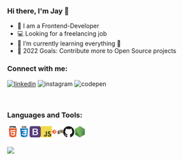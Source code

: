
### Hi there, I'm Jay 👋


- 🔭 I am a Frontend-Developer
- 💻 Looking for a freelancing job
- 🌱 I’m currently learning everything 🤣
- 🥅 2022 Goals: Contribute more to Open Source projects

### Connect with me:
<!-- [<img align="left" alt="Jay | LinkedIn" width="22px" src="https://cdn.jsdelivr.net/npm/simple-icons@v3/icons/linkedin.svg" />][linkedin]
[<img align="left" alt="Jay | Instagram" width="22px" src="https://cdn.jsdelivr.net/npm/simple-icons@v3/icons/instagram.svg" />][instagram]
[<img align="left" alt="Jay | Instagram" width="22px" src="https://cdn.jsdelivr.net/npm/simple-icons@v3/icons/codepen.svg" />][codepen] -->
[![linkedin](https://img.shields.io/badge/LinkedIn-0A66C2?style=for-the-badge&logo=LinkedIn&logoColor=white)](https://www.instagram.com/jay_._32/)
![instagram](https://img.shields.io/badge/Instagram-E4405F?style=for-the-badge&logo=Instagram&logoColor=white)
![codepen](https://img.shields.io/badge/Codepen-000000?style=for-the-badge&logo=Codepen&logoColor=white)



<br />

### Languages and Tools:

<img align="left" alt="HTML5" width="26px" src="https://raw.githubusercontent.com/github/explore/80688e429a7d4ef2fca1e82350fe8e3517d3494d/topics/html/html.png" />
<img align="left" alt="CSS3" width="26px" src="https://raw.githubusercontent.com/github/explore/80688e429a7d4ef2fca1e82350fe8e3517d3494d/topics/css/css.png" />
<img align="left" alt="CSS3" width="26px" src="https://raw.githubusercontent.com/github/explore/80688e429a7d4ef2fca1e82350fe8e3517d3494d/topics/bootstrap/bootstrap.png" />

<img align="left" alt="JavaScript" width="26px" src="https://raw.githubusercontent.com/github/explore/80688e429a7d4ef2fca1e82350fe8e3517d3494d/topics/javascript/javascript.png" />
<img align="left" alt="Git" width="26px" src="https://raw.githubusercontent.com/github/explore/80688e429a7d4ef2fca1e82350fe8e3517d3494d/topics/git/git.png" />
<img align="left" alt="GitHub" width="26px" src="https://raw.githubusercontent.com/github/explore/78df643247d429f6cc873026c0622819ad797942/topics/github/github.png" />
<img align="left" alt="GitHub" width="26px" src="https://raw.githubusercontent.com/github/explore/78df643247d429f6cc873026c0622819ad797942/topics/nodejs/nodejs.png" />


<br />
<br />

![](https://visitor-badge.laobi.icu/badge?page_id=JAYitis.JAYitis)

<br />
<br />

[instagram]: https://www.instagram.com/jay_._32/
[linkedin]: https://www.linkedin.com/in/jay-patel-77a6681bb/
[codepen]: https://codepen.io/Jayitis
